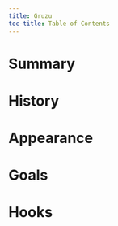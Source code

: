 ```yaml
---
title: Gruzu
toc-title: Table of Contents
---
```


# Summary

# History

# Appearance

# Goals

# Hooks
